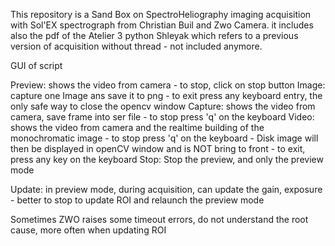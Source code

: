 This repository is a Sand Box on SpectroHeliography imaging acquisition with Sol'EX spectrograph from Christian Buil and Zwo Camera.
it includes also the pdf of the Atelier 3 python Shleyak which refers to a previous version of acquisition without thread - not included anymore.

GUI of script

Preview:  shows the video from camera - to stop, click on stop button
Image:    capture one Image ans save it to png - to exit press any keyboard entry, the only safe way to close the opencv window
Capture:  shows the video from camera, save frame into ser file - to stop press 'q' on the keyboard
Video:    shows the video from camera and the realtime building of the monochromatic image - to stop press 'q' on the keyboard - 
          Disk image will then be displayed in openCV window and is NOT bring to front - to exit, press any key on the keyboard
Stop:     Stop the preview, and only the preview mode

Update:   in preview mode, during acquisition, can update the gain, exposure - better to stop to update ROI and relaunch the preview mode

Sometimes ZWO raises some timeout errors, do not understand the root cause, more often when updating ROI

